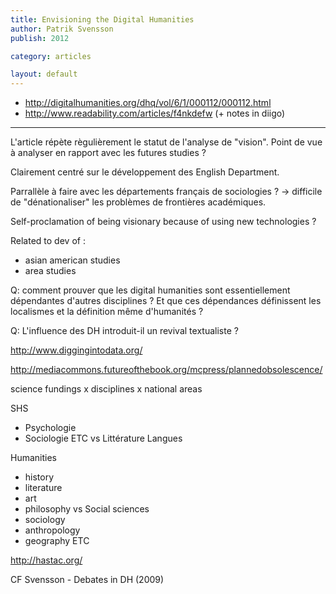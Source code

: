 ```yaml
---
title: Envisioning the Digital Humanities
author: Patrik Svensson
publish: 2012

category: articles

layout: default
---
```


- http://digitalhumanities.org/dhq/vol/6/1/000112/000112.html
- http://www.readability.com/articles/f4nkdefw (+ notes in diigo)

---

L'article répète règulièrement le statut de l'analyse de "vision". Point de vue à analyser en rapport avec les futures studies ?

Clairement centré sur le développement des English Department.

Parrallèle à faire avec les départements français de sociologies ?
-> difficile de "dénationaliser" les problèmes de frontières académiques.

Self-proclamation of being visionary because of using new technologies ?

Related to dev of :
- asian american studies
- area studies

Q: comment prouver que les digital humanities sont essentiellement dépendantes d'autres disciplines ? Et que ces dépendances définissent les localismes et la définition même d'humanités ?

Q: L'influence des DH introduit-il un revival textualiste ?

http://www.diggingintodata.org/

http://mediacommons.futureofthebook.org/mcpress/plannedobsolescence/

science fundings x disciplines x national areas

SHS
- Psychologie
- Sociologie
ETC
vs
Littérature
Langues

Humanities
- history
- literature
- art
- philosophy
vs
Social sciences
- sociology
- anthropology
- geography
ETC

http://hastac.org/

CF Svensson - Debates in DH (2009)